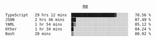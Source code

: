 <p align="center">
  <samp>
    <a href="https://yiwwhl.com">me</a>
  </samp>
</p>

<!--START_SECTION:waka-->

```txt
TypeScript   29 hrs 12 mins  ███████████████████▓░░░░░   78.56 %
JSON         2 hrs 46 mins   ██░░░░░░░░░░░░░░░░░░░░░░░   07.49 %
YAML         1 hr 54 mins    █▒░░░░░░░░░░░░░░░░░░░░░░░   05.12 %
Other        1 hr 34 mins    █░░░░░░░░░░░░░░░░░░░░░░░░   04.24 %
Bash         20 mins         ▒░░░░░░░░░░░░░░░░░░░░░░░░   00.92 %
```

<!--END_SECTION:waka-->